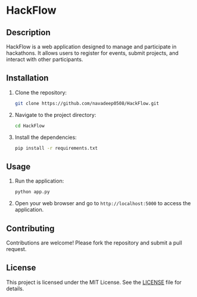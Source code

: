 # HackFlow

## Description
HackFlow is a web application designed to manage and participate in hackathons. It allows users to register for events, submit projects, and interact with other participants.

## Installation
1. Clone the repository:
   ```bash
   git clone https://github.com/navadeep0508/HackFlow.git
   ```
2. Navigate to the project directory:
   ```bash
   cd HackFlow
   ```
3. Install the dependencies:
   ```bash
   pip install -r requirements.txt
   ```

## Usage
1. Run the application:
   ```bash
   python app.py
   ```
2. Open your web browser and go to `http://localhost:5000` to access the application.

## Contributing
Contributions are welcome! Please fork the repository and submit a pull request.

## License
This project is licensed under the MIT License. See the [LICENSE](LICENSE) file for details. 
